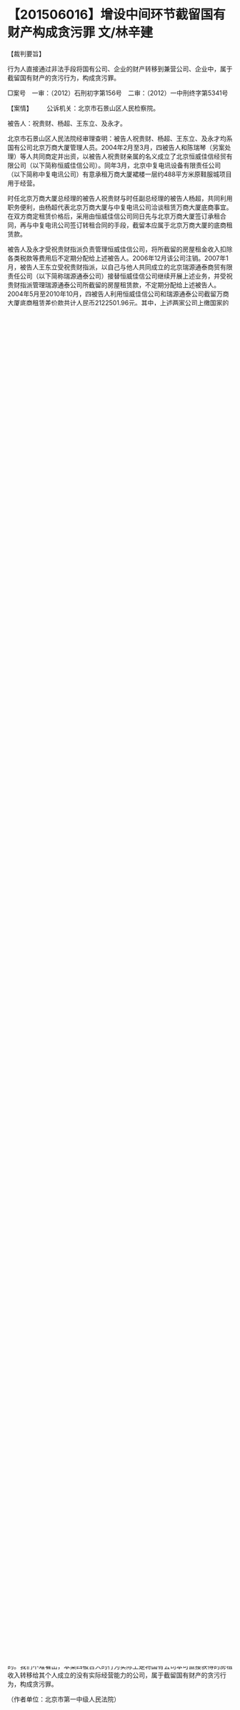 # 【201506016】增设中间环节截留国有财产构成贪污罪 文/林辛建

【裁判要旨】

行为人直接通过非法手段将国有公司、企业的财产转移到兼营公司、企业中，属于截留国有财产的贪污行为，构成贪污罪。

□案号　一审：（2012）石刑初字第156号　二审：（2012）一中刑终字第5341号

【案情】 　　公诉机关：北京市石景山区人民检察院。

被告人：祝贵财、杨超、王东立、及永才。

北京市石景山区人民法院经审理查明：被告人祝贵财、杨超、王东立、及永才均系国有公司北京万商大厦管理人员。2004年2月至3月，四被告人和陈瑞琴（另案处理）等人共同商定并出资，以被告人祝贵财亲属的名义成立了北京恒威佳信经贸有限公司（以下简称恒威佳信公司）。同年3月，北京中复电讯设备有限责任公司（以下简称中复电讯公司）有意承租万商大厦裙楼一层约488平方米原鞋服城项目用于经营。

时任北京万商大厦总经理的被告人祝贵财与时任副总经理的被告人杨超，共同利用职务便利，由杨超代表北京万商大厦与中复电讯公司洽谈租赁万商大厦底商事宜。在双方商定租赁价格后，采用由恒威佳信公司同日先与北京万商大厦签订承租合同，再与中复电讯公司签订转租合同的手段，截留本应属于北京万商大厦的底商租赁款。

被告人及永才受祝贵财指派负责管理恒威佳信公司，将所截留的房屋租金收入扣除各类税款等费用后不定期分配给上述被告人。2006年12月该公司注销。2007年1月，被告人王东立受祝贵财指派，以自己与他人共同成立的北京瑞源通泰商贸有限责任公司（以下简称瑞源通泰公司）接替恒威佳信公司继续开展上述业务，并受祝贵财指派管理瑞源通泰公司所截留的房屋租赁款，不定期分配给上述被告人。2004年5月至2010年10月，四被告人利用恒威佳信公司和瑞源通泰公司截留万商大厦底商租赁差价款共计人民币2122501.96元。其中，上述两家公司上缴国家的各类税款共计人民币657584.19元。

2010年10月，被告人祝贵财因其他原因向单位领导承认了上述事实，后四被告人陆续向单位退缴了部分赃款。其中，祝贵财退缴71500元，杨超退缴40000元，及永才退缴71500元，王东立退缴71500元；另被告人王东立将其管理的瑞源通泰公司账户内人民币249301.96元上缴所在单位。在法院诉讼阶段，王东立亲属又退缴人民币60000元，法院依法冻结了瑞源通泰公司银行账户内资金人民币217532.45元。

北京市石景山区人民检察院以被告人祝贵财、杨超、及永才、王东立犯贪污罪，向北京市石景山区人民法院提起公诉。

【审判】

北京市石景山区人民法院经审理认为：被告人祝贵财、杨超、王东立、及永才身为国有公司的工作人员，利用被告人祝贵财、杨超的职务便利，由被告人及永才、王东立实际操作，采用先承租万商大厦底商后转租的手段，共同截留本应属于万商大厦的国有财产，四被告人的行为侵犯了国家工作人员的职务廉洁性及国有财产的所有权，均已构成贪污罪，依法均应予惩处。被告人祝贵财系公司决策人、被告人杨超系本案的提议者和具体实施者，在共同犯罪中起主要作用，均系主犯，依照各自在犯罪中的作用分别予以处罚；被告人及永才、王东立受祝贵财指使负责管理公司并分配赃款，在犯罪中起次要作用，均系从犯，又考虑王东立在共同犯罪中多占有8万元钱财的情节，分别依法予以减轻处罚。另再因四被告人退缴了部分违法所得，可酌情予以从轻处罚。

北京市石景山区人民法院根据被告人祝贵财、杨超、王东立、及永才犯罪的事实、性质、情节及对于社会的危害程度，判决：一、被告人祝贵财犯贪污罪，判处有期徒刑11年；二、被告人杨超犯贪污罪，判处有期徒刑10年；三、被告人王东立犯贪污罪，判处有期徒刑7年；四、被告人及永才犯贪污罪，判处有期徒刑6年；五、被告人王东立退缴的人民币6万元及冻结在案的人民币217532.45元及孳息，发还北京万商大厦；六、被告人祝贵财、杨超、王东立、及永才其余共同违法所得应继续追缴，追缴后发还北京万商大厦。

一审宣判后，祝贵财、杨超、王东立、及永才均提出上诉，认为原判认定事实有误导致定性错误，原判对其量刑过重。

北京市第一中级人民法院经审理后裁定：驳回祝贵财、杨超、王东立、及永才的上诉，维持原判。

【评析】

对于祝贵财、杨超、王东立、及永才等4人行为的定性存在两种不同的意见：第一种意见认为，祝贵财、杨超、王东立、及永才等4人的行为构成非法经营同类营业罪；第二种意见认为，祝贵财、杨超、王东立、及永才等4人的行为构成贪污罪。

笔者同意第二种意见。上诉人祝贵财、杨超、王东立、及永才身为国有公司的工作人员，利用职务上的便利，共同非法占有公共财产，其行为均已构成贪污罪。

非法经营同类营业罪是指国有公司、企业的董事、经理利用职务便利，自己经营或者为他人经营与其所任职公司、企业同类的营业，获取非法利益，数额巨大的行为。国有公司、企业的董事、经理非法经营同类营业的行为，主要有两种形态：一种是横向竞争关系，即行为人的经营行为与其任职国有公司、企业的经营行为在市场机会、市场价格等方面进行竞争。也就是国有公司、企业生产、销售或服务什么，国有公司、企业的董事、经理就兼职生产、销售或服务什么，然后利用其职务便利将其任职国有公司、企业的商业机会交给兼营公司、企业进行经营，或者以其任职国有公司、企业的名义为兼营公司、企业谋取属于任职国有公司、企业的商业机会，获取非法利益。另一种是纵向链接竞争关系，即行为人的兼营行为与其任职国有公司、企业的经营行为形成纵向链接的竞争。也就是国有公司、企业的董事、经理利用职务便利，将其任职国有公司、企业销售、采购业务的商业机会交给经营同类营业的自营或者他营公司、企业经营，自营或者他营公司、企业通过低价买入、高价卖出方式获取本来属于国有公司、企业的经营利润。贪污罪是指国家工作人员利用职务上的便利，侵吞、窃取、骗取或者以其他手段非法占有公共财物的行为。

非法经营同类营业罪与贪污罪的主体有重合之处，国有公司、企业的董事、经理都可以成为两罪的主体，客观方面都要求利用职务上的便利并获取一定数额的非法利益，主观方面均为直接故意。在司法实践中，对于获取购销差价的非法经营同类营业行为与增设中间环节截留国有财产的贪污行为，由于两行为存在相似之处，区分起来有一定难度，争议较大。

笔者认为，虽然获取购销差价的非法经营同类营业行为与增设中间环节截留国有财产的贪污行为在增设中间环节、获取购销差价上具有共同性，但仍然存在以下区别：

第一，对增设的中间环节是否客观存在要求不同。虽然两种行为都人为地增设了中间环节，使国有公司、企业原本与业务单位的直接购销关系变成了有其他公司、企业参与的间接购销关系，这个中间环节不是在经营中自然产生的，本来就不应该存在，具有明显的主观故意性与客观多余性。但是对获取购销差价的非法经营同类营业行为而言，由于需要从事同类营业，故增设的中间环节必须是客观存在的，中间环节所涉及的公司、企业往往成立并从事同类或类似的经营行为已有一定时日。而对增设中间环节截留国有财产的贪污行为而言，由于实在的和虚设的中间环节都可以达到截留国有财产的目的，故增设的中间环节可以是虚构的。

在司法实践中，尽管有时增设的中间环节涉及的公司、企业真实存在，但这些公司、企业往往是为了承揽相关业务而突击成立，并无从事同类或类似经营行为的经历。本案中，虽然恒威佳信公司客观存在，但其是各被告人为了在万商大厦和中复电讯公司之间的租赁关系中增设中间环节而突击成立。中复电讯公司之前一直与万商大厦接洽租赁万商大厦底商事宜，直到签订合同时，才得知必须与恒威佳信公司签订合同，而不是直接与万商大厦签订合同，中复电讯公司从未接洽过恒威佳信公司。而恒威佳信公司与万商大厦签订承租万商大厦底商的合同，恒威佳信公司向中复电讯公司转租底商的合同，万商大厦出具的同意转租书面意见均在同一天时间内完成。恒威佳信公司此时刚刚成立，之前并无从事同类或相似经营行为的经历。

第二，对增设的中间环节是否具有经营能力要求不同。如果增设的中间环节都客观存在，则要看增设的中间环节是否具有经营能力。一般而言，贪污罪中为截留国有财产而增设的中间环节的经营，往往是无经营投资、无经营场地和无经营人员的"三无"经营，而非法经营同类营业罪中增设的中间环节的经营，是有投资、有经营场所、有经营人员的经营，即具有经营同类营业的完全能力。司法实践中，一些国有公司、企业的董事、经理为了截留国有财产而增设的中间环节系"三无"公司、企业，不具有经营能力，只是为变相贪污国有财产掩人耳目。本案中，恒威佳信公司成立之后，并不具备实体经营的特征。一是恒威佳信公司的注册资金仅50万元，而万商大厦底商出租给中复电讯公司第一年的租金就高达150万元。如果不能马上转租，恒威佳信公司并不具备承租万商大厦的经济实力。二是恒威佳信公司并不具备开展经营活动所需的最低限度的组织机构。该公司法定代表人仅是挂名，不参与公司管理，公司仅有一名会计负责管理公司收付租金、报税等工作，公司的股东基本上均为国家工作人员，平时也不参与公司经营。恒威佳信公司不具备开展实体经营的条件。三是从恒威佳信公司的经营情况来看，该公司成立后除从事万商大厦底商出租的业务外，基本上从未开展其他的经营业务。四是该公司虽然缴纳了65万余元的税款，但这是因为万商大厦底商出租收入而必然产生的成本，不能作为该公司曾进行实体经营活动的根据。

第三，对增设的中间环节是否进行了实际经营活动并承担一定的经营责任风险要求不同。如果增设的中间环节都客观存在并具有经营能力，则要看增设的中间环节是否进行了实际经营活动并承担一定的经营责任风险。有经营就有风险，就可能存在盈亏。如果增设的中间环节进行了实际经营活动并承担了一定的经营责任风险，则行为人所获取的购销差价系通过利用国有公司、企业让渡的商业机会所进行的经营所得，属于获取购销差价的非法经营同类营业行为。如果增设的中间环节没有进行实际经营活动，而是由国有公司、企业一手操办，或者进行了相关的经营活动，但只管盈利，而由国有公司、企业承担经营责任风险的，则此时行为人所获取的购销差价不是经营所得而是截留的国有财产，属于增设中间环节截留国有财产的贪污行为。本案中，在案证据不能证明恒威佳信公司介入中复电讯承租万商大厦底商业务承担了相应的经营风险。虽然辩护人辩称恒威佳信公司介入中复电讯承租万商大厦底商业务承担了相应的经营风险：一是因为恒威佳信公司承租万商大厦的合同期限长达15年，租金总额2439万元，而中复电讯与恒威佳信公司的合同期限仅为8年，租金总额为1400万元。中复电讯与恒威佳信公司的合同履行终止以后，恒威佳信公司还要对万商大厦承担7年的承租合同义务，还有超过1000万元的巨额租金需要交付。二是如果中复电讯不能如期缴付租金，则恒威佳信公司将立即面临对万商大厦的租金支付风险。三是涉案几名被告人年龄较大，其职务便利无法覆盖合同履行全过程，且万商大厦有可能改制成为民营企业，届时将只能按照市场规则与万商大厦打交道。但辩护人的上述意见，均是基于祝贵财等人将严格受恒威佳信公司与中复电讯、恒威佳信公司与万商大厦所签订合同约束的推断和假设。

但从本案的事实来看，祝贵财等人实际上并无严格受其所签订合同约束的意愿。2006年底，在恒威佳信公司与万商大厦、恒威佳信与中复电讯合同正常履行的情况下，祝贵财仅凭个人意愿就将恒威佳信公司注销，让王东立以瑞源通泰公司接下恒威佳信转租万商大厦底商的业务，并对中复电讯公司谎称恒威佳信公司改组更名为瑞源通泰公司，原租赁合同均以瑞源通泰公司继续履行。可见，祝贵财等人并不认为恒威佳信公司严格受其与万商大厦、中复电讯签订合同的限制，恒威佳信公司不论是转租万商大厦底商，还是退出承租业务自行注销，均是由祝贵财等人利用其职务便利行使职权所致，而非市场行为，其承担了相应的经营风险无从谈起。

此外，在恒威佳信公司注销的过程中，祝贵财指示王东立将恒威佳信公司的注册资金"退每人出资款5万元，陈瑞琴退了10万，张军退了7万，并说以后不带张军玩了"。从这也可以看出，恒威佳信公司的成立、注销、由其他公司代为承接业务、减少股东等均极其随意，未经过正常、必要的程序，这均反映出祝贵财等人只是将恒威佳信公司作为截留公款的工具，而非将恒威佳信公司视为真正的经营实体。而承接万商大厦底商转租的瑞源通泰公司也无实际的经营项目，账目混乱，对获取的转租款中的将近50万无法合理说明具体去向。

第四，对所获取的购销差价是否合理要求不同。如果增设的中间环节不仅客观存在、具有经营能力，而且进行了实际经营活动并承担了一定的经营责任风险，则要看所获取的购销差价是否合理。获取的购销差价合理的，属于获取购销差价的非法经营同类营业行为，不合理的，则为增设中间环节截留国有财产的贪污行为，因为此时的差价不再是经营行为的对价。当然，在法律没有明确规定的情况下，其合理范围需要司法人员根据经验具体把握。

结合以上四个方面可以发现，区分获取购销差价的非法经营同类营业行为与增设中间环节截留国有财产的贪污行为的关键，在于行为人是采取何种方式取得非法利益的。我们不难看出，本案四被告人的行为实际上是将国有公司本可直接获得的房租收入转移给其个人成立的没有实际经营能力的公司，属于截留国有财产的贪污行为，构成贪污罪。

（作者单位：北京市第一中级人民法院）